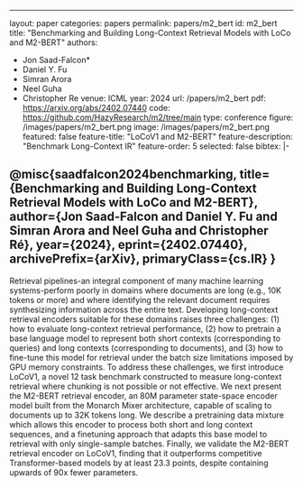 
---
layout: paper
categories: papers
permalink: papers/m2_bert
id: m2_bert
title: "Benchmarking and Building Long-Context Retrieval Models with
LoCo and M2-BERT"
authors: 
  - Jon Saad-Falcon*
  - Daniel Y. Fu
  - Simran Arora
  - Neel Guha
  - Christopher Re
venue: ICML
year: 2024
url: /papers/m2_bert
pdf: https://arxiv.org/abs/2402.07440
code: https://github.com/HazyResearch/m2/tree/main
type: conference
figure: /images/papers/m2_bert.png
image: /images/papers/m2_bert.png
featured: false
feature-title: "LoCoV1 and M2-BERT"
feature-description: "Benchmark Long-Context IR"
feature-order: 5
selected: false
bibtex: |-

  @misc{saadfalcon2024benchmarking, title={Benchmarking and Building Long-Context Retrieval Models with LoCo and M2-BERT}, author={Jon Saad-Falcon and Daniel Y. Fu and Simran Arora and Neel Guha and Christopher Ré}, year={2024}, eprint={2402.07440}, archivePrefix={arXiv}, primaryClass={cs.IR} }
---

Retrieval pipelines-an integral component of many machine learning 
systems-perform poorly in domains where documents are long (e.g., 
10K tokens or more) and where identifying the relevant document 
requires synthesizing information across the entire text. Developing 
long-context retrieval encoders suitable for these domains raises 
three challenges: (1) how to evaluate long-context retrieval performance, 
(2) how to pretrain a base language model to represent both short contexts 
(corresponding to queries) and long contexts (corresponding to documents), 
and (3) how to fine-tune this model for retrieval under the batch size 
limitations imposed by GPU memory constraints. To address these challenges, 
we first introduce LoCoV1, a novel 12 task benchmark constructed to measure 
long-context retrieval where chunking is not possible or not effective. We 
next present the M2-BERT retrieval encoder, an 80M parameter state-space 
encoder model built from the Monarch Mixer architecture, capable of scaling 
to documents up to 32K tokens long. We describe a pretraining data mixture 
which allows this encoder to process both short and long context sequences, 
and a finetuning approach that adapts this base model to retrieval with only 
single-sample batches. Finally, we validate the M2-BERT retrieval encoder on 
LoCoV1, finding that it outperforms competitive Transformer-based models by 
at least 23.3 points, despite containing upwards of 90x fewer parameters.
